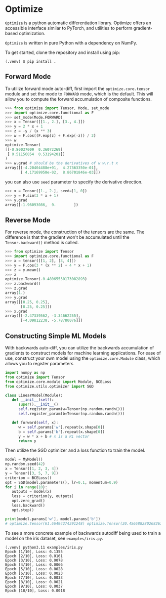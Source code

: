 # Optimize
`Optimize` is a python automatic differentiation library. Optimize offers an accessible interface similar to PyTorch, and utilities to perform gradient-based optimization.

`Optimize` is written in pure Python with a dependency on NumPy.

To get started, clone the repository and install using pip:
```
(.venv) $ pip install .
```

## Forward Mode
To utilize forward mode auto-diff, first import the `optimize.core.tensor` module and set the mode to `FORWARD` mode, which is the default.  This will allow you to compute the forward accumulation of composite functions.

```python
>>> from optimize import Tensor, Mode, set_mode
>>> import optimize.core.functional as F
>>> set_mode(Mode.FORWARD)
>>> x = Tensor([[1., 2.], [3., 4.]])
>>> y = 2 * x + 1
>>> z = -y / (x ** 3)
>>> w = F.cos((F.exp(z) + F.exp(-z)) / 2)
>>> w
optimize.Tensor(
[[-0.80037009  0.36072269]
 [ 0.51156054  0.53194201]]
)
>>> w.grad # should be the derivatives of w w.r.t x
array([[-4.20404488e+01,  4.27363350e-01],
       [ 4.17169950e-02,  8.86701846e-03]])
```
you can also use ``seed`` parameter to specify the derivative direction.

```python
>>> x = Tensor([1., 2.], seed=[1, 0])
>>> y = F.sin(3 * x + 1)
>>> y.grad
array([-1.96093086,  0.        ])

```

## Reverse Mode
For reverse mode, the construction of the tensors are the same. The difference is that the gradient won't be accumulated until the `Tensor.backward()` method is called.

```python
>>> from optimize import Tensor
>>> import optimize.core.functional as F
>>> x = tensor([[1, 2], [3, 4]])
>>> y = F.cos(3 * (x ** 2) + 4 * x + 1)
>>> z = y.mean()
>>> z
optimize.Tensor(-0.48065530173082893)
>>> z.backward()
>>> z.grad
array(1.)
>>> y.grad
array([[0.25, 0.25],
       [0.25, 0.25]])
>>> x.grad
array([[-2.47339562, -3.34662255],
       [-4.09812238, -5.78780076]])
```

## Constructing Simple ML Models
With backwards auto-diff, you can utilize the backwards accumulation of gradients to construct models for machine learning applications. For ease of use, construct your own model using the `optimize.core.Module` class, which allows you to register parameters.

```python
import numpy as np
from optimize import Tensor
from optimize.core.module import Module, BCELoss
from optimize.utils.optimizer import SGD

class LinearModel(Module):
   def __init__(self):
      super().__init__()
      self.register_param(w=Tensor(np.random.randn()))
      self.register_param(b=Tensor(np.random.randn()))

   def forward(self, x):
      w = self.params['w'].repeat(x.shape[0])
      b = self.params['b'].repeat(x.shape[0])
      y = w * x + b # x is a R1 vector
      return y
```

Then utilize the SGD optimizer and a loss function to train the model.
```python
model = MyModel()
np.random.seed(42)
x = Tensor([1, 2, 3, 4])
y = Tensor([3, 5, 7, 9])
criterion = BCELoss()
opt = SGD(model.parameters(), lr=0.1, momentum=0.9)
for i in range(10):
   outputs = model(x)
   loss = criterion(y, outputs)
   opt.zero_grad()
   loss.backward()
   opt.step()

print(model.params['w'], model.params['b'])
# optimize.Tensor(61.66494274391248) optimize.Tensor(20.456688280268263)
```

To see a more concrete example of backwards autodiff being used to train a model on the iris dataset, see `examples/iris.py`.

```
(.venv) python3.11 examples/iris.py
Epoch [1/10], Loss: 0.1355
Epoch [2/10], Loss: 0.0161
Epoch [3/10], Loss: 0.0078
Epoch [4/10], Loss: 0.0066
Epoch [5/10], Loss: 0.0028
Epoch [6/10], Loss: 0.0023
Epoch [7/10], Loss: 0.0033
Epoch [8/10], Loss: 0.0021
Epoch [9/10], Loss: 0.0037
Epoch [10/10], Loss: 0.0018
```